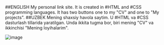 ##ENGLISH  My personal link site. It is created in #HTML and #CSS programming languages. It has two buttons one to my "CV" and one to "My projects".
##UZBEK   Mening shaxsiy havola saytim. U #HTML va #CSS dasturlash tillarida yaratilgan. Unda ikkita tugma bor, biri mening "CV" va ikkinchisi "Mening loyihalarim".

![image](https://github.com/davlatshoh-bakhtiyorov/personal_link_site11/assets/101952434/c26185ae-014c-4d9f-96e7-b2297fab3017)
